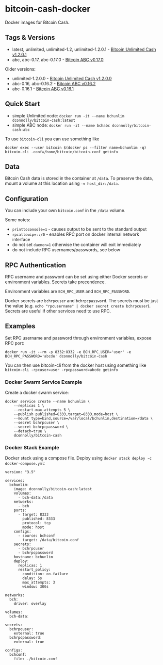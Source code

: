 # bitcoin-cash-docker
Docker images for Bitcoin Cash.

## Tags & Versions
* latest, unlimited, unlimited-1.2, unlimited-1.2.0.1 - [Bitcoin Unlimited Cash v1.2.0.1](https://github.com/Danconnolly/bitcoin-cash-docker/blob/master/unlimited/1.2.0.1/Dockerfile)
* abc, abc-0.17, abc-0.17.0 - [Bitcoin ABC v0.17.0](https://github.com/Danconnolly/bitcoin-cash-docker/blob/master/abc/0.17.0/Dockerfile)

Older versions:
* unlimited-1.2.0.0 - [Bitcoin Unlimited Cash v1.2.0.0](https://github.com/Danconnolly/bitcoin-cash-docker/blob/master/unlimited/1.2.0.0/Dockerfile)
* abc-0.16, abc-0.16.2 - [Bitcoin ABC v0.16.2](https://github.com/Danconnolly/bitcoin-cash-docker/blob/master/abc/0.16.2/Dockerfile)
* abc-0.16.1 - [Bitcoin ABC v0.16.1](https://github.com/Danconnolly/bitcoin-cash-docker/blob/master/abc/0.16.1/Dockerfile)

## Quick Start

* simple Unlimited node: `docker run -it --name bchunlim dconnolly/bitcoin-cash:latest`
* simple ABC node: `docker run -it --name bchabc dconnolly/bitcoin-cash:abc`

To use `bitcoin-cli` you can use something like
````
docker exec --user bitcoin $(docker ps --filter name=bchunlim -q) bitcoin-cli -conf=/home/bitcoin/bitcoin.conf getinfo
````

## Data 
Bitcoin Cash data is stored in the container at `/data`. To preserve the data, mount
a volume at this location using `-v host_dir:/data`.

## Configuration
You can include your own `bitcoin.conf` in the `/data` volume.

Some notes:
* `printtoconsole=1` - causes output to be sent to the standard output
* `rpcallowip=::/0` - enables RPC port on docker internal network interface
* do not set `daemon=1` otherwise the container will exit immediately
* do not include RPC usernames/passwords, see below

## RPC Authentication
RPC username and password can be set using either Docker secrets or environment variables. 
Secrets take precendence.

Environment variables are `BCH_RPC_USER` and `BCH_RPC_PASSWORD`.

Docker secrets are `bchrpcuser` and `bchrpcpassword`. The secrets must be just the value
(e.g. `echo "rpcusername" | docker secret create bchrpcuser`). Secrets are useful if other
services need to use RPC.

## Examples
Set RPC username and password through environment variables, expose RPC port:
````
docker run -it --rm -p 8332:8332 -e BCH_RPC_USER='user' -e BCH_RPC_PASSWORD='abcde' dconnolly/bitcoin-cash
````
You can then use bitcoin-cli from the docker host using something like `bitcoin-cli -rpcuser=user -rpcpassword=abcde getinfo`

### Docker Swarm Service Example
Create a docker swarm service:
````
docker service create --name bchunlim \
	--replicas 1 \
	--restart-max-attempts 5 \
	--publish published=8333,target=8333,mode=host \
	--mount type=bind,source=/var/local/bchunlim,destination=/data \
	--secret bchrpcuser \
	--secret bchrpcpassword \
	--detach=true \
	dconnolly/bitcoin-cash
````

### Docker Stack Example
Docker stack using a compose file. Deploy using `docker stack deploy -c docker-compose.yml`:
````
version: "3.5"

services:
  bchunlim:
    image: dconnolly/bitcoin-cash:latest
    volumes:
      - bch-data:/data
    networks:
      - bch
    ports:
      - target: 8333
        published: 8333
        protocol: tcp
        mode: host
    configs:
      - source: bchconf
        target: /data/bitcoin.conf
    secrets:
      - bchrpcuser
      - bchrpcpassword
    hostname: bchunlim
    deploy:
      replicas: 1
      restart_policy:
        condition: on-failure
        delay: 5s
        max_attempts: 3
        window: 300s

networks:
  bch:
    driver: overlay

volumes:
  bch-data:

secrets:
  bchrpcuser:
    external: true
  bchrpcpassword:
    external: true

configs:
  bchconf:
    file: ./bitcoin.conf
````

